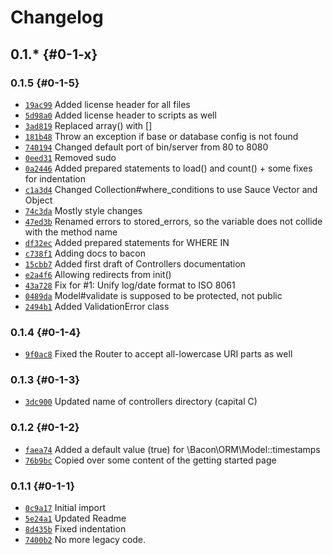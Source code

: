 # Changelog

## 0.1.* {#0-1-x}

### 0.1.5 {#0-1-5}

* [`19ac99`](https://github.com/Brainsware/bacon/commit/19ac993b4359a42bfddf150b2d2287f9016e9f9f) Added license header for all files
* [`5d98a0`](https://github.com/Brainsware/bacon/commit/5d98a0584e2322eeeca1c7506cbaa6e2154e53e2) Added license header to scripts as well
* [`3ad819`](https://github.com/Brainsware/bacon/commit/3ad8196373e342c71ec0476b71bcde8935b3a229) Replaced array() with []
* [`181b48`](https://github.com/Brainsware/bacon/commit/181b4878ce18b22b046bf886a613f982f9ed9234) Throw an exception if base or database config is not found
* [`740194`](https://github.com/Brainsware/bacon/commit/7401943f42403a006b82a3363495690abe05e928) Changed default port of bin/server from 80 to 8080
* [`0eed31`](https://github.com/Brainsware/bacon/commit/0eed315685b0829a440c0a8381a8515ce6d8f967) Removed sudo
* [`0a2446`](https://github.com/Brainsware/bacon/commit/0a2446f0e1c0fc9df5c4223e4f757e98971e63ff) Added prepared statements to load() and count() + some fixes for indentation
* [`c1a3d4`](https://github.com/Brainsware/bacon/commit/c1a3d441412c6ae258d15778ba1b52efe5951796) Changed Collection#where_conditions to use Sauce Vector and Object
* [`74c3da`](https://github.com/Brainsware/bacon/commit/74c3da2805f7df4ad16a12f081837ccd310f8f57) Mostly style changes
* [`47ed3b`](https://github.com/Brainsware/bacon/commit/47ed3ba693e719634768c2b89eefba7e83b7449f) Renamed errors to stored_errors, so the variable does not collide with the method name
* [`df32ec`](https://github.com/Brainsware/bacon/commit/df32ec7517cd33ee4b2f7c83d28d807fc7d23751) Added prepared statements for WHERE IN
* [`c738f1`](https://github.com/Brainsware/bacon/commit/c738f15d890c67c713660a1d4fd57f7f3839d4d2) Adding docs to bacon
* [`15cbb7`](https://github.com/Brainsware/bacon/commit/15cbb70c298067be6711250682d85d6b33160d23) Added first draft of Controllers documentation
* [`e2a4f6`](https://github.com/Brainsware/bacon/commit/e2a4f6dd26812a8dc8e1c27d9f2512b6dbf8a3c9) Allowing redirects from init()
* [`43a728`](https://github.com/Brainsware/bacon/commit/43a72802545412f1e0faf71705d90e815c54d92c) Fix for #1: Unify log/date format to ISO 8061
* [`0489da`](https://github.com/Brainsware/bacon/commit/0489da3ec6c7334d838fcefbc0bd625f5051ddc1) Model#validate is supposed to be protected, not public
* [`2494b1`](https://github.com/Brainsware/bacon/commit/2494b1d74896dab925393ede7911d87633a14d92) Added ValidationError class

### 0.1.4 {#0-1-4}

* [`9f0ac8`](https://github.com/Brainsware/bacon/commit/9f0ac88a9c7ce5d4af1cd9c04121b9158288c551) Fixed the Router to accept all-lowercase URI parts as well

### 0.1.3 {#0-1-3}

* [`3dc900`](https://github.com/Brainsware/bacon/commit/3dc9006bce26e6a9d57c8df59651ca13bf659cd2) Updated name of controllers directory (capital C)

### 0.1.2 {#0-1-2}

* [`faea74`](https://github.com/Brainsware/bacon/commit/faea74009dd2194376c9b30b294382e08d6f141c) Added a default value (true) for \Bacon\ORM\Model::timestamps
* [`76b9bc`](https://github.com/Brainsware/bacon/commit/76b9bcb802c86e6097d1937244ef35f5819e1daa) Copied over some content of the getting started page

### 0.1.1 {#0-1-1}

* [`0c9a17`](https://github.com/Brainsware/bacon/commit/0c9a176ecda6acb55a48797e038193608b705f94) Initial import
* [`5e24a1`](https://github.com/Brainsware/bacon/commit/5e24a1371ef6735e4caabbbe0dc72f2563fb48ec) Updated Readme
* [`8d435b`](https://github.com/Brainsware/bacon/commit/8d435b37c7de1f689eb7484d77ca4a0476c6904b) Fixed indentation
* [`7400b2`](https://github.com/Brainsware/bacon/commit/7400b2d48fc5d5dcbb4b8702d6f5149ec14a36e9) No more legacy code.

